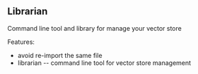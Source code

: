 Librarian
---------------------------
Command line tool and library for manage your vector store

Features:

- avoid re-import the same file
- librarian -- command line tool for vector store management